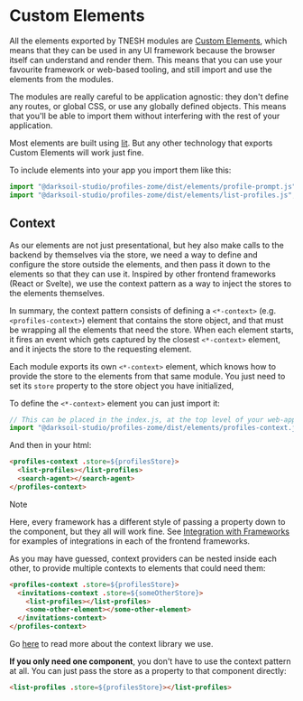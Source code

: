 # Custom Elements

All the elements exported by TNESH modules are [Custom Elements](https://developers.google.com/web/fundamentals/web-components/customelements), which means that they can be used in any UI framework because the browser itself can understand and render them. This means that you can use your favourite framework or web-based tooling, and still import and use the elements from the modules.

The modules are really careful to be application agnostic: they don't define any routes, or global CSS, or use any globally defined objects. This means that you'll be able to import them without interfering with the rest of your application.

Most elements are built using [lit](https://lit.dev). But any other technology that exports Custom Elements will work just fine.

To include elements into your app you import them like this:

```js
import "@darksoil-studio/profiles-zome/dist/elements/profile-prompt.js";
import "@darksoil-studio/profiles-zome/dist/elements/list-profiles.js";
```

## Context

As our elements are not just presentational, but hey also make calls to the backend by themselves via the store, we need a way to define and configure the store outside the elements, and then pass it down to the elements so that they can use it. Inspired by other frontend frameworks (React or Svelte), we use the context pattern as a way to inject the stores to the elements themselves.

In summary, the context pattern consists of defining a `<*-context>` (e.g. `<profiles-context>`) element that contains the store object, and that must be wrapping all the elements that need the store. When each element starts, it fires an event which gets captured by the closest `<*-context>` element, and it injects the store to the requesting element.

Each module exports its own `<*-context>` element, which knows how to provide the store to the elements from that same module. You just need to set its `store` property to the store object you have initialized,

To define the `<*-context>` element you can just import it:

```js
// This can be placed in the index.js, at the top level of your web-app.
import "@darksoil-studio/profiles-zome/dist/elements/profiles-context.js";
```

And then in your html:

```html
<profiles-context .store=${profilesStore}>
  <list-profiles></list-profiles>
  <search-agent></search-agent>
</profiles-context>
```

> [!NOTE]
> Here, every framework has a different style of passing a property down to the component, but they all will work fine. See [Integration with Frameworks](/guides/custom-elements.md) for examples of integrations in each of the frontend frameworks.

As you may have guessed, context providers can be nested inside each other, to provide multiple contexts to elements that could need them:

```html
<profiles-context .store=${profilesStore}>
  <invitations-context .store=${someOtherStore}>
    <list-profiles></list-profiles>
    <some-other-element></some-other-element>
  </invitations-context>
</profiles-context>
```

Go [here](https://www.npmjs.com/package/@lit-labs/context) to read more about the context library we use. 

**If you only need one component**, you don't have to use the context pattern at all. You can just pass the store as a property to that component directly:

```html
<list-profiles .store=${profilesStore}></list-profiles>
```
